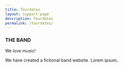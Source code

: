 ```yaml
---
title: Tourdates
layout: support-page
description: Tourdates
permalink: /tourdates/
---
```


<!DOCTYPE html>
<html lang="en">
<head>
  <title>Bootstrap Theme The Band</title>
  <meta charset="utf-8">
  <meta name="viewport" content="width=device-width, initial-scale=1">
  <link rel="stylesheet" href="https://maxcdn.bootstrapcdn.com/bootstrap/3.4.1/css/bootstrap.min.css">
  <script src="https://ajax.googleapis.com/ajax/libs/jquery/3.5.1/jquery.min.js"></script>
  <script src="https://maxcdn.bootstrapcdn.com/bootstrap/3.4.1/js/bootstrap.min.js"></script>
</head>
<body>

<div class="container">
  <h3>THE BAND</h3>
  <p>We love music!</p>
  <p>We have created a fictional band website. Lorem ipsum..</p>
</div>

</body>
</html> 
